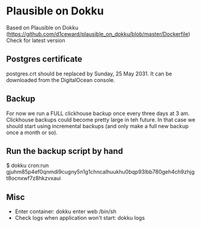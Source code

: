 # Plausible on Dokku

Based on Plausible on Dokku (https://github.com/d1ceward/plausible_on_dokku/blob/master/Dockerfile)
Check for latest version

## Postgres certificate

postgres.crt should be replaced by Sunday, 25 May 2031. It can be downloaded from the DigitalOcean console.

## Backup

For now we run a FULL clickhouse backup once every three days at 3 am. Clickhouse backups could become pretty large in teh future. In that case we should start using incremental backups (and only make a full new backup once a month or so).

## Run the backup script by hand

$ dokku cron:run gjuhm85p4ef0qnmdi9cugny5n1g1chncalhuukhu0bqp93lbb780geh4ch9zhjgt8ocnxwf7z8hkzvxaui

## Misc

- Enter container: dokku enter web /bin/sh
- Check logs when application won't start: dokku logs
